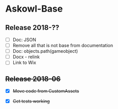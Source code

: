 # Askowl-Base
## Release 2018-??

- [ ] Doc: JSON
- [ ] Remove all that is not base from documentation
- [ ] Doc: objects.path(gameobject)
- [ ] Docx - relink
- [ ] Link to Wix

## ~~Release 2018-06~~

* [x] ~~Move code from CustomAssets~~
* [x] ~~Get tests working~~

